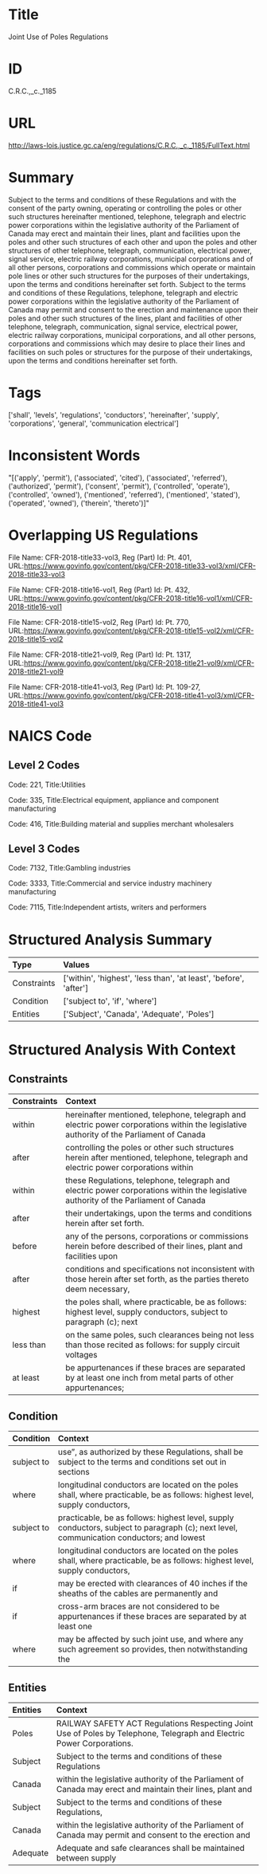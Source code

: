 # Title
Joint Use of Poles Regulations


# ID
C.R.C.,_c._1185

# URL
http://laws-lois.justice.gc.ca/eng/regulations/C.R.C.,_c._1185/FullText.html


# Summary
Subject to the terms and conditions of these Regulations and with the consent of the party owning, operating or controlling the poles or other such structures hereinafter mentioned, telephone, telegraph and electric power corporations within the legislative authority of the Parliament of Canada may erect and maintain their lines, plant and facilities upon the poles and other such structures of each other and upon the poles and other structures of other telephone, telegraph, communication, electrical power, signal service, electric railway corporations, municipal corporations and of all other persons, corporations and commissions which operate or maintain pole lines or other such structures for the purposes of their undertakings, upon the terms and conditions hereinafter set forth.
Subject to the terms and conditions of these Regulations, telephone, telegraph and electric power corporations within the legislative authority of the Parliament of Canada may permit and consent to the erection and maintenance upon their poles and other such structures of the lines, plant and facilities of other telephone, telegraph, communication, signal service, electrical power, electric railway corporations, municipal corporations, and all other persons, corporations and commissions which may desire to place their lines and facilities on such poles or structures for the purpose of their undertakings, upon the terms and conditions hereinafter set forth.


# Tags
['shall', 'levels', 'regulations', 'conductors', 'hereinafter', 'supply', 'corporations', 'general', 'communication electrical']


# Inconsistent Words
"[('apply', 'permit'), ('associated', 'cited'), ('associated', 'referred'), ('authorized', 'permit'), ('consent', 'permit'), ('controlled', 'operate'), ('controlled', 'owned'), ('mentioned', 'referred'), ('mentioned', 'stated'), ('operated', 'owned'), ('therein', 'thereto')]"


# Overlapping US Regulations
File Name: CFR-2018-title33-vol3, Reg (Part) Id: Pt. 401, URL:https://www.govinfo.gov/content/pkg/CFR-2018-title33-vol3/xml/CFR-2018-title33-vol3

File Name: CFR-2018-title16-vol1, Reg (Part) Id: Pt. 432, URL:https://www.govinfo.gov/content/pkg/CFR-2018-title16-vol1/xml/CFR-2018-title16-vol1

File Name: CFR-2018-title15-vol2, Reg (Part) Id: Pt. 770, URL:https://www.govinfo.gov/content/pkg/CFR-2018-title15-vol2/xml/CFR-2018-title15-vol2

File Name: CFR-2018-title21-vol9, Reg (Part) Id: Pt. 1317, URL:https://www.govinfo.gov/content/pkg/CFR-2018-title21-vol9/xml/CFR-2018-title21-vol9

File Name: CFR-2018-title41-vol3, Reg (Part) Id: Pt. 109-27, URL:https://www.govinfo.gov/content/pkg/CFR-2018-title41-vol3/xml/CFR-2018-title41-vol3




# NAICS Code
## Level 2 Codes
Code: 221, Title:Utilities

Code: 335, Title:Electrical equipment, appliance and component manufacturing

Code: 416, Title:Building material and supplies merchant wholesalers




## Level 3 Codes
Code: 7132, Title:Gambling industries

Code: 3333, Title:Commercial and service industry machinery manufacturing

Code: 7115, Title:Independent artists, writers and performers







# Structured Analysis Summary
| Type        | Values                                                            |
|:------------|:------------------------------------------------------------------|
| Constraints | ['within', 'highest', 'less than', 'at least', 'before', 'after'] |
| Condition   | ['subject to', 'if', 'where']                                     |
| Entities    | ['Subject', 'Canada', 'Adequate', 'Poles']                        |


# Structured Analysis With Context
 


## Constraints
| Constraints   | Context                                                                                                                                  |
|:--------------|:-----------------------------------------------------------------------------------------------------------------------------------------|
| within        | hereinafter mentioned, telephone, telegraph and electric power corporations within the legislative authority of the Parliament of Canada |
| after         | controlling the poles or other such structures herein after mentioned, telephone, telegraph and electric power corporations within       |
| within        | these Regulations, telephone, telegraph and electric power corporations within the legislative authority of the Parliament of Canada     |
| after         | their undertakings, upon the terms and conditions herein after  set forth.                                                               |
| before        | any of the persons, corporations or commissions herein before described of their lines, plant and facilities upon                        |
| after         | conditions and specifications not inconsistent with those herein after set forth, as the parties thereto deem necessary,                 |
| highest       | the poles shall, where practicable, be as follows: highest level, supply conductors, subject to paragraph (c); next                      |
| less than     | on the same poles, such clearances being not less than those recited as follows: for supply circuit voltages                             |
| at least      | be appurtenances if these braces are separated by at least one inch from metal parts of other appurtenances;                             |


## Condition
| Condition   | Context                                                                                                                                  |
|:------------|:-----------------------------------------------------------------------------------------------------------------------------------------|
| subject to  | use”, as authorized by these Regulations, shall be subject to the terms and conditions set out in sections                               |
| where       | longitudinal conductors are located on the poles shall, where practicable, be as follows: highest level, supply conductors,              |
| subject to  | practicable, be as follows: highest level, supply conductors, subject to paragraph (c); next level, communication conductors; and lowest |
| where       | longitudinal conductors are located on the poles shall, where practicable, be as follows: highest level, supply conductors,              |
| if          | may be erected with clearances of 40 inches if the sheaths of the cables are permanently and                                             |
| if          | cross-arm braces are not considered to be appurtenances if these braces are separated by at least one                                    |
| where       | may be affected by such joint use, and where any such agreement so provides, then notwithstanding the                                    |


## Entities
| Entities   | Context                                                                                                                 |
|:-----------|:------------------------------------------------------------------------------------------------------------------------|
| Poles      | RAILWAY SAFETY ACT Regulations Respecting Joint Use of  Poles  by Telephone, Telegraph and Electric Power Corporations. |
| Subject    | Subject to the terms and conditions of these Regulations                                                                |
| Canada     | within the legislative authority of the Parliament of Canada may erect and maintain their lines, plant and              |
| Subject    | Subject to the terms and conditions of these Regulations,                                                               |
| Canada     | within the legislative authority of the Parliament of Canada may permit and consent to the erection and                 |
| Adequate   | Adequate and safe clearances shall be maintained between supply                                                         |



